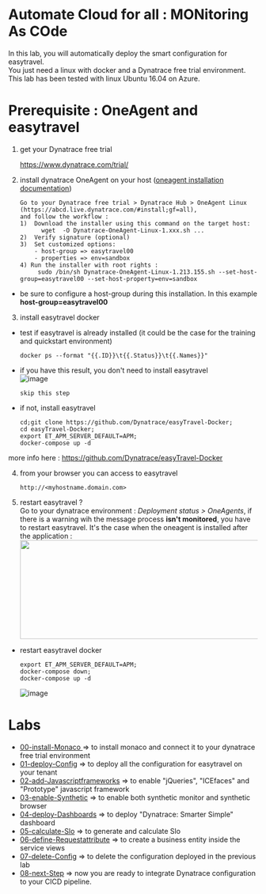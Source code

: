 #  Automate Cloud for all : MONitoring As COde

In this lab, you will automatically deploy the smart configuration for easytravel.  
You just need a linux with docker and a Dynatrace free trial environment.  
This lab has been tested with linux Ubuntu 16.04 on Azure.  

# Prerequisite : OneAgent and easytravel

1) get your Dynatrace free trial  

      https://www.dynatrace.com/trial/    

2) install dynatrace OneAgent on your host 
([oneagent installation documentation](https://github.com/dynatracelab/loadtesting-lab/blob/main/InstallEasytravel.md))    

       Go to your Dynatrace free trial > Dynatrace Hub > OneAgent Linux (https://abcd.live.dynatrace.com/#install;gf=all),
       and follow the workflow :
       1)  Download the installer using this command on the target host: 
             wget  -O Dynatrace-OneAgent-Linux-1.xxx.sh ...
       2)  Verify signature (optional)
       3)  Set customized options:
           - host-group => easytravel00 
           - properties => env=sandbox
       4) Run the installer with root rights : 
            sudo /bin/sh Dynatrace-OneAgent-Linux-1.213.155.sh --set-host-group=easytravel00 --set-host-property=env=sandbox

- be sure to configure a host-group during this installation. In this example **host-group=easytravel00**

3) install easytravel docker   
- test if easytravel is already installed (it could be the case for the training and quickstart environment)   

      docker ps --format "{{.ID}}\t{{.Status}}\t{{.Names}}"

- if you have this result, you don't need to install easytravel  
  ![image](https://user-images.githubusercontent.com/40337213/116451621-02f57e00-a85d-11eb-96a0-c1d0613185c7.png)
   
      skip this step
            
- if not, install easytravel 

      cd;git clone https://github.com/Dynatrace/easyTravel-Docker;
      cd easyTravel-Docker;
      export ET_APM_SERVER_DEFAULT=APM;
      docker-compose up -d

more info here : https://github.com/Dynatrace/easyTravel-Docker  
  
4) from your browser you can access to easytravel  

       http://<myhostname.domain.com>

5) restart easytravel ?  
Go to your dynatrace environment : *Deployment status > OneAgents*, if there is a warning wih the message process **isn't monitored**, you have to restart easytravel. It's the case when the oneagent is installed after the application :  
    <img src="https://user-images.githubusercontent.com/40337213/116455523-713c3f80-a861-11eb-8786-0858aa10512c.png" width="600" height="200">

- restart easytravel docker

      export ET_APM_SERVER_DEFAULT=APM;
      docker-compose down;
      docker-compose up -d
       
  ![image](https://user-images.githubusercontent.com/40337213/116609980-4c190100-a935-11eb-9fd0-d0739d13cb03.png)


# Labs 

- [00-install-Monaco ](https://github.com/dynatracelab/monitoring-as-code/tree/main/00-install-Monaco) => to install monaco and connect it to your dynatrace free trial environment   
- [01-deploy-Config](https://github.com/dynatracelab/monitoring-as-code/tree/main/01-deploy-Config) => to deploy all the configuration for easytravel on your tenant  
- [02-add-Javascriptframeworks](https://github.com/dynatracelab/monitoring-as-code/tree/main/02-add-Javascriptframeworks) => to enable "jQueries", "ICEfaces" and "Prototype" javascript framework  
- [03-enable-Synthetic](https://github.com/dynatracelab/monitoring-as-code/tree/main/03-enable-Synthetic) => to enable both synthetic monitor and synthetic browser  
- [04-deploy-Dashboards](https://github.com/dynatracelab/monitoring-as-code/tree/main/04-import-Dashboards) => to deploy "Dynatrace: Smarter Simple" dashboard  
- [05-calculate-Slo](https://github.com/dynatracelab/monitoring-as-code/tree/main/05-calculate-Slo) => to generate and calculate Slo  
- [06-define-Requestattribute](https://github.com/dynatracelab/monitoring-as-code/tree/main/06-define-Requestattribute) => to create a business entity inside the service views
- [07-delete-Config](https://github.com/dynatracelab/monitoring-as-code/tree/main/07-delete-Config) => to delete the configuration deployed in the previous lab    
- [08-next-Step](https://github.com/dynatracelab/monitoring-as-code/tree/main/08-next-Step) => now you are ready to integrate Dynatrace configuration to your CICD pipeline.
